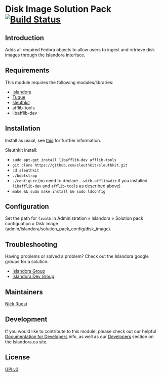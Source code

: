 # Disk Image Solution Pack [![Build Status](https://travis-ci.org/ruebot/islandora_solution_pack_disk_image.png?branch=7.x)](https://travis-ci.org/ruebot/islandora_solution_pack_disk_image)

## Introduction

Adds all required Fedora objects to allow users to ingest and retrieve disk images through the Islandora interface.

## Requirements

This module requires the following modules/libraries:

* [Islandora](https://github.com/islandora/islandora)
* [Tuque](https://github.com/islandora/tuque)
* [sleuthkit](https://github.com/sleuthkit/sleuthkit)
* afflib-tools
* libafflib-dev

## Installation

Install as usual, see [this](https://drupal.org/documentation/install/modules-themes/modules-7) for further information.

Sleuthkit install:

* `sudo apt-get install libafflib-dev afflib-tools`
* `git clone https://github.com/sleuthkit/sleuthkit.git`
* `cd sleuthkit`
* `./bootstrap`
* `./configure` (no need to declare `--with-afflib=dir` if you installed `libafflib-dev` and `afflib-tools` as described above)
* `make && sudo make install && sudo ldconfig`

## Configuration

Set the path for `fiwalk` in Administration » Islandora » Solution pack configuation » Disk image (admin/islandora/solution_pack_config/disk_image).

## Troubleshooting

Having problems or solved a problem? Check out the Islandora google groups for a solution.

* [Islandora Group](https://groups.google.com/forum/?hl=en&fromgroups#!forum/islandora)
* [Islandora Dev Group](https://groups.google.com/forum/?hl=en&fromgroups#!forum/islandora-dev)

## Maintainers

[Nick Ruest](https://github.com/ruebot)

## Development

If you would like to contribute to this module, please check out our helpful [Documentation for Developers](https://github.com/Islandora/islandora/wiki#wiki-documentation-for-developers) info, as well as our [Developers](http://islandora.ca/developers) section on the Islandora.ca site.

## License

[GPLv3](http://www.gnu.org/licenses/gpl-3.0.txt)

